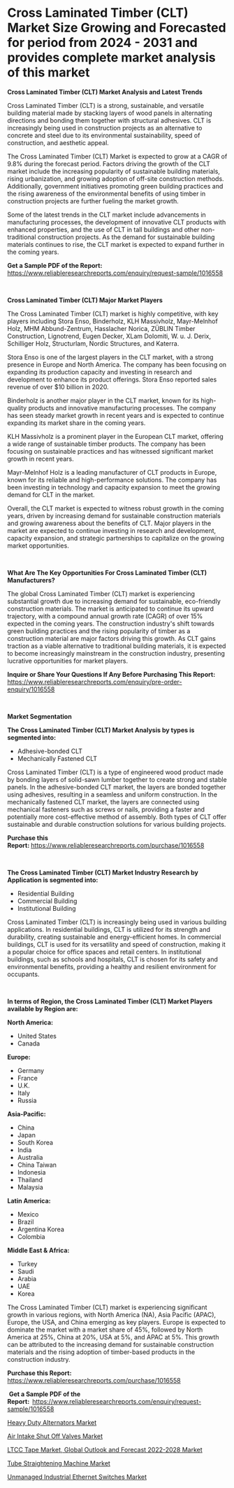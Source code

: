 <p><h1>Cross Laminated Timber (CLT) Market Size Growing and Forecasted for period from 2024 - 2031 and provides complete market analysis of this market</h1></p><p><strong>Cross Laminated Timber (CLT) Market Analysis and Latest Trends</strong></p>
<p><p>Cross Laminated Timber (CLT) is a strong, sustainable, and versatile building material made by stacking layers of wood panels in alternating directions and bonding them together with structural adhesives. CLT is increasingly being used in construction projects as an alternative to concrete and steel due to its environmental sustainability, speed of construction, and aesthetic appeal.</p><p>The Cross Laminated Timber (CLT) Market is expected to grow at a CAGR of 9.8% during the forecast period. Factors driving the growth of the CLT market include the increasing popularity of sustainable building materials, rising urbanization, and growing adoption of off-site construction methods. Additionally, government initiatives promoting green building practices and the rising awareness of the environmental benefits of using timber in construction projects are further fueling the market growth.</p><p>Some of the latest trends in the CLT market include advancements in manufacturing processes, the development of innovative CLT products with enhanced properties, and the use of CLT in tall buildings and other non-traditional construction projects. As the demand for sustainable building materials continues to rise, the CLT market is expected to expand further in the coming years.</p></p>
<p><strong>Get a Sample PDF of the Report:&nbsp;</strong> <a href="https://www.reliableresearchreports.com/enquiry/request-sample/1016558">https://www.reliableresearchreports.com/enquiry/request-sample/1016558</a></p>
<p>&nbsp;</p>
<p><strong>Cross Laminated Timber (CLT) Major Market Players</strong></p>
<p><p>The Cross Laminated Timber (CLT) market is highly competitive, with key players including Stora Enso, Binderholz, KLH Massivholz, Mayr-Melnhof Holz, MHM Abbund-Zentrum, Hasslacher Norica, ZÜBLIN Timber Construction, Lignotrend, Eugen Decker, XLam Dolomiti, W. u. J. Derix, Schilliger Holz, Structurlam, Nordic Structures, and Katerra.</p><p>Stora Enso is one of the largest players in the CLT market, with a strong presence in Europe and North America. The company has been focusing on expanding its production capacity and investing in research and development to enhance its product offerings. Stora Enso reported sales revenue of over $10 billion in 2020.</p><p>Binderholz is another major player in the CLT market, known for its high-quality products and innovative manufacturing processes. The company has seen steady market growth in recent years and is expected to continue expanding its market share in the coming years.</p><p>KLH Massivholz is a prominent player in the European CLT market, offering a wide range of sustainable timber products. The company has been focusing on sustainable practices and has witnessed significant market growth in recent years.</p><p>Mayr-Melnhof Holz is a leading manufacturer of CLT products in Europe, known for its reliable and high-performance solutions. The company has been investing in technology and capacity expansion to meet the growing demand for CLT in the market.</p><p>Overall, the CLT market is expected to witness robust growth in the coming years, driven by increasing demand for sustainable construction materials and growing awareness about the benefits of CLT. Major players in the market are expected to continue investing in research and development, capacity expansion, and strategic partnerships to capitalize on the growing market opportunities.</p></p>
<p>&nbsp;</p>
<p><strong>What Are The Key Opportunities For Cross Laminated Timber (CLT) Manufacturers?</strong></p>
<p><p>The global Cross Laminated Timber (CLT) market is experiencing substantial growth due to increasing demand for sustainable, eco-friendly construction materials. The market is anticipated to continue its upward trajectory, with a compound annual growth rate (CAGR) of over 15% expected in the coming years. The construction industry's shift towards green building practices and the rising popularity of timber as a construction material are major factors driving this growth. As CLT gains traction as a viable alternative to traditional building materials, it is expected to become increasingly mainstream in the construction industry, presenting lucrative opportunities for market players.</p></p>
<p><strong>Inquire or Share Your Questions If Any Before Purchasing This Report:</strong> <a href="https://www.reliableresearchreports.com/enquiry/pre-order-enquiry/1016558">https://www.reliableresearchreports.com/enquiry/pre-order-enquiry/1016558</a></p>
<p>&nbsp;</p>
<p><strong>Market Segmentation</strong></p>
<p><strong>The Cross Laminated Timber (CLT) Market Analysis by types is segmented into:</strong></p>
<p><ul><li>Adhesive-bonded CLT</li><li>Mechanically Fastened CLT</li></ul></p>
<p><p>Cross Laminated Timber (CLT) is a type of engineered wood product made by bonding layers of solid-sawn lumber together to create strong and stable panels. In the adhesive-bonded CLT market, the layers are bonded together using adhesives, resulting in a seamless and uniform construction. In the mechanically fastened CLT market, the layers are connected using mechanical fasteners such as screws or nails, providing a faster and potentially more cost-effective method of assembly. Both types of CLT offer sustainable and durable construction solutions for various building projects.</p></p>
<p><strong>Purchase this Report:&nbsp;</strong><a href="https://www.reliableresearchreports.com/purchase/1016558">https://www.reliableresearchreports.com/purchase/1016558</a></p>
<p>&nbsp;</p>
<p><strong>The Cross Laminated Timber (CLT) Market Industry Research by Application is segmented into:</strong></p>
<p><ul><li>Residential Building</li><li>Commercial Building</li><li>Institutional Building</li></ul></p>
<p><p>Cross Laminated Timber (CLT) is increasingly being used in various building applications. In residential buildings, CLT is utilized for its strength and durability, creating sustainable and energy-efficient homes. In commercial buildings, CLT is used for its versatility and speed of construction, making it a popular choice for office spaces and retail centers. In institutional buildings, such as schools and hospitals, CLT is chosen for its safety and environmental benefits, providing a healthy and resilient environment for occupants.</p></p>
<p>&nbsp;</p>
<p><strong>In terms of Region, the Cross Laminated Timber (CLT) Market Players available by Region are:</strong></p>
<p>
    <p> <strong> North America: </strong>
        <ul>
            <li>United States</li>
            <li>Canada</li>
        </ul>
        </p> 
    <p> <strong> Europe: </strong>
        <ul>
            <li>Germany</li>
            <li>France</li>
            <li>U.K.</li>
            <li>Italy</li>
            <li>Russia</li>
        </ul>
        </p> 
    <p> <strong> Asia-Pacific: </strong>
        <ul>
            <li>China</li>
            <li>Japan</li>
            <li>South Korea</li>
            <li>India</li>
            <li>Australia</li>
            <li>China Taiwan</li>
            <li>Indonesia</li>
            <li>Thailand</li>
            <li>Malaysia</li>
        </ul>
        </p> 
    <p> <strong> Latin America: </strong>
        <ul>
            <li>Mexico</li>
            <li>Brazil</li>
            <li>Argentina Korea</li>
            <li>Colombia</li>
        </ul>
        </p> 
    <p> <strong> Middle East & Africa: </strong>
        <ul>
            <li>Turkey</li>
            <li>Saudi</li>
            <li>Arabia</li>
            <li>UAE</li>
            <li>Korea</li>
        </ul>
    </p>
    </p>
<p><p>The Cross Laminated Timber (CLT) market is experiencing significant growth in various regions, with North America (NA), Asia Pacific (APAC), Europe, the USA, and China emerging as key players. Europe is expected to dominate the market with a market share of 45%, followed by North America at 25%, China at 20%, USA at 5%, and APAC at 5%. This growth can be attributed to the increasing demand for sustainable construction materials and the rising adoption of timber-based products in the construction industry.</p></p>
<p><strong>Purchase this Report: </strong><a href="https://www.reliableresearchreports.com/purchase/1016558">https://www.reliableresearchreports.com/purchase/1016558</a></p>
<p>&nbsp;<strong>Get a Sample PDF of the Report:&nbsp;&nbsp;</strong><a href="https://www.reliableresearchreports.com/enquiry/request-sample/1016558">https://www.reliableresearchreports.com/enquiry/request-sample/1016558</a></p>
<p><strong></strong></p>
<p><p><a href="https://medium.com/@josephweaver29/heavy-duty-alternators-market-insights-into-market-cagr-market-trends-and-growth-strategies-3c730dbf1fbd">Heavy Duty Alternators Market</a></p><p><a href="https://medium.com/@josephweaver29/air-intake-shut-off-valves-market-outlook-industry-overview-and-forecast-2024-to-2031-c9d9b4cb6669">Air Intake Shut Off Valves Market</a></p><p><a href="https://github.com/timeliteaut/Market-Research-Report-List-1/blob/main/ltcc-tape-market-global-outlook-and-forecast-2022-2028-market.md">LTCC Tape Market, Global Outlook and Forecast 2022-2028 Market</a></p><p><a href="https://medium.com/@josephweaver29/tube-straightening-machine-market-report-reveals-the-latest-trends-and-growth-opportunities-of-this-809849e0d284">Tube Straightening Machine Market</a></p><p><a href="https://medium.com/@hannahrivera83/unmanaged-industrial-ethernet-switches-market-size-cagr-trends-2024-2030-9c02f19cb5ea">Unmanaged Industrial Ethernet Switches Market</a></p></p>